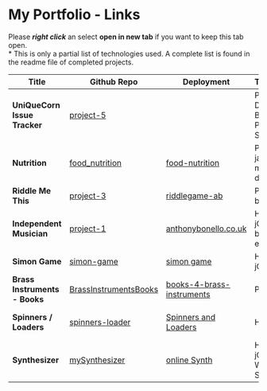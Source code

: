 # My Portfolio - Links
Please ***right click*** an select **open in new tab** if you want to keep this tab open.  
\* This is only a partial list of technologies used. A complete list is found in the readme file of completed projects. 

| Title | Github Repo | Deployment | Technologies* | Notes |
|-------|-------------|----------|----|-----|
|**UniQueCorn Issue Tracker**| [project-5](https://github.com/abonello/project_5) | [](https://unique-corn.herokuapp.com/) | Python, Django, Bootstrap, PostgreSQL , Stripe, S3 | work in progress |
|**Nutrition**| [food_nutrition](https://github.com/abonello/food_nutrition) | [food-nutrition](https://food-nutrition.herokuapp.com/) | Python, Flask, javascript, mongoDb, d3.js | submitted |
|**Riddle Me This** | [project-3](https://github.com/abonello/project-3) | [riddlegame-ab](https://riddlegame-ab.herokuapp.com/) | Python, Flask, bootstrap | Game - submitted |
|**Independent Musician**| [project-1](https://github.com/abonello/project-1) | [anthonybonello.co.uk](http://www.anthonybonello.co.uk/)| HTML5 CSS3 jQuery bootstrap email.js | submitted |
|**Simon Game**|[simon-game](https://github.com/abonello/simon-game)|[simon game](https://abonello.github.io/simon-game/)|HTML5 CSS3 jQuery sounds| experiment |
|**Brass Instruments - Books**|[BrassInstrumentsBooks](https://github.com/abonello/BrassInstrumentsBooks)|[books-4-brass-instruments](https://books-4-brass-instruments.herokuapp.com/)|Python, Flask |My Tool for brass teaching|
|**Spinners / Loaders**|[spinners-loader](https://github.com/abonello/spinners-loaders)|[Spinners and Loaders](https://abonello.github.io/spinners-loaders/index.html)|HTML 5 CSS 3| make use of pseudo elements.|
|**Synthesizer**|[mySynthesizer](https://github.com/abonello/mySynthesizer)|[online Synth](https://abonello.github.io/mySynthesizer/)|HTML5 CSS3 jQuery WebAudioAPI SVG|Work in progress|

